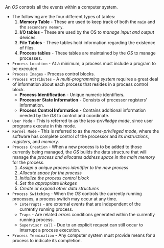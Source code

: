 An *OS* controls all the events within a computer system.
- The following are the four different types of tables:
	1. **Memory Table** - These are used to keep track of both the `main` and the `secondary memory`.
	2. **I/O tables** - These are used by the OS to *manage input and output*  devices.
	3. **File Tables** - These tables hold information regarding the existence of files.
	4. **Process tables** - These tables are maintained by the *OS* to manage processes.
- `Process Location` - At a minimum, a process must include a program to be executed.
- `Process Images` - Process control blocks.
- `Process Attributes` - A *multi-programming system* requires a great deal of information about each process that resides in a process control block.
	- **Process Identification** - Unique numeric identifiers.
	- **Processor State Information** - Consists of processor registers' information.
	- **Process Control Information** - Contains additional information needed by the *OS* to control and coordinate.
- `User Mode` - This is referred to as the *less-priviledge mode*, since user programs execute in this mode.
- `Kernel Mode` - This is referred to as the *more-privileged mode*, where the software has complete control of the processor and its *instructions*, *registers*, and *memory*.
- `Process Creation` - When a new process is to be added to those currently being managed, the *OS* builds the data structure that will manage the *process and allocates address space in the main memory* for the process.
	1. *Assign a unique process identifier to the new process*
	2. *Allocate space for the process*
	3. *Initialize the process control block*
	4. *Set the appropriate linkages*
	5. *Create or expand other data structures*
- `Process Switching` - When the *OS* controls the currently running processes, a process switch may occur at any time.
	- `Interrupts` - are external events that are independent of the currently running process.
	- `Traps` - Are related *errors* conditions generated within the currently running process.
	- `Supervisor call` - Due to an explicit request can still occur to interrupt a process execution.
- `Process Termination` - Any computer system must provide means for a process to indicate its completion.